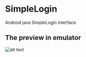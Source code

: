 # SimpleLogin

Android java SimpleLogin interface

## The preview in emulator

![alt text](https://github.com/PadmaGnanapriya/SimpleLogin/blob/master/SimpleLogin.gif)
